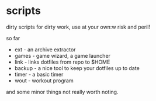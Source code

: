 # scripts

dirty scripts for dirty work, use at your own:w risk and peril!

so far

* ext - an archive extractor
* games - game wizard, a game launcher
* link - links dotfiles from repo to $HOME
* backup - a nice tool to keep your dotfiles up to date
* timer - a basic timer
* wout - workout program

and some minor things not really worth noting.
